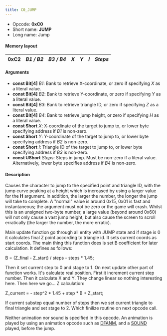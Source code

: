 ```yaml
---
title: C0_JUMP
---
```


- Opcode: **0xC0**
- Short name: **JUMP**
- Long name: Jump

#### Memory layout

| 0xC2 | *B1 / B2* | *B3 / B4* | *X* | *Y* | *I* | *Steps* |
|------|-----------|-----------|-----|-----|-----|---------|

#### Arguments

- **const Bit\[4\]** *B1*: Bank to retrieve X-coordinate, or zero if specifying *X* as a literal value.
- **const Bit\[4\]** *B2*: Bank to retrieve Y-coordinate, or zero if specifying *Y* as a literal value.
- **const Bit\[4\]** *B3*: Bank to retrieve triangle ID, or zero if specifying *Z* as a literal value.
- **const Bit\[4\]** *B4*: Bank to retrieve jump height, or zero if specifying *H* as a literal value.
- **const Short** *X*: X-coordinate of the target to jump to, or lower byte specifying address if *B1* is non-zero.
- **const Short** *Y*: Y-coordinate of the target to jump to, or lower byte specifying address if *B2* is non-zero.
- **const Short** *I*: Triangle ID of the target to jump to, or lower byte specifying address if *B3* is non-zero.
- **const UShort** *Steps*: Steps in jump. Must be non-zero if a literal value. Alternatively, lower byte specifies address if *B4* is non-zero.

#### Description

Causes the character to jump to the specified point and triangle ID, with the jump curve peaking at a height which is increased by using a larger value for the **H** argument. In addition, the larger the number, the longer the jump will take to complete. A "normal" value is around 0x15, 0x01 is fast and instantaneous; the argument must not be zero or the game will crash. Whilst this is an unsigned two-byte number, a large value (beyond around 0x60) will not only cause a vast jump height, but also cause the screen to scroll erratically (the larger the number, the more erratic).

Main update function go through all entity with JUMP state and if stage is 0 it calculates final Z point according to triangle id. It sets current coords as start coords. The main thing this function does is set B coefficient for later calculation. It defines as follows:

B = (Z_final - Z_start) / steps - steps \* 1.45;

Then it set current step to 0 and stage to 1. On next update other part of function works. It's calculate real position. First it increment current step number. Then it calculate X and Y. They change linear so nothing interesting here. Then here we go... Z calculation:

Z_current = - step^2 \* 1.45 + step \* B + Z_start;

If current substep equal number of steps then we set current triangle to final triangle and set stage to 2. Which finilize routine on next opcode call.

Neither animation nor sound is specified in this opcode. An animation is played by using an animation opcode such as [DFANM](FF7/Field/Script/Opcodes/A2_DFANM "wikilink"), and a [SOUND](F1_SOUND) played, before the jump.

